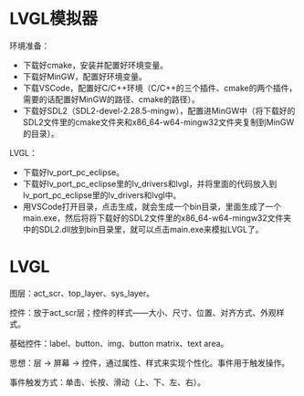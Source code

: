 # LVGL模拟器

环境准备：

- 下载好cmake，安装并配置好环境变量。
- 下载好MinGW，配置好环境变量。
- 下载VSCode，配置好C/C++环境（C/C++的三个插件、cmake的两个插件，需要的话配置好MinGW的路径、cmake的路径）。
- 下载好SDL2（SDL2-devel-2.28.5-mingw），配置进MinGW中（将下载好的SDL2文件里的cmake文件夹和x86_64-w64-mingw32文件夹复制到MinGW的目录）。

LVGL：

- 下载好lv_port_pc_eclipse。
- 下载好lv_port_pc_eclipse里的lv_drivers和lvgl，并将里面的代码放入到lv_port_pc_eclipse里的lv_drivers和lvgl中。
- 用VSCode打开目录，点击生成，就会生成一个bin目录，里面生成了一个main.exe，然后将将下载好的SDL2文件里的x86_64-w64-mingw32文件夹中的SDL2.dll放到bin目录里，就可以点击main.exe来模拟LVGL了。



# LVGL

图层：act_scr、top_layer、sys_layer。

控件：放于act_scr层；控件的样式——大小、尺寸、位置、对齐方式、外观样式。

基础控件：label、button、img、button matrix、text area。

思想：层 → 屏幕 → 控件，通过属性、样式来实现个性化。事件用于触发操作。

事件触发方式：单击、长按、滑动（上、下、左、右）。



















